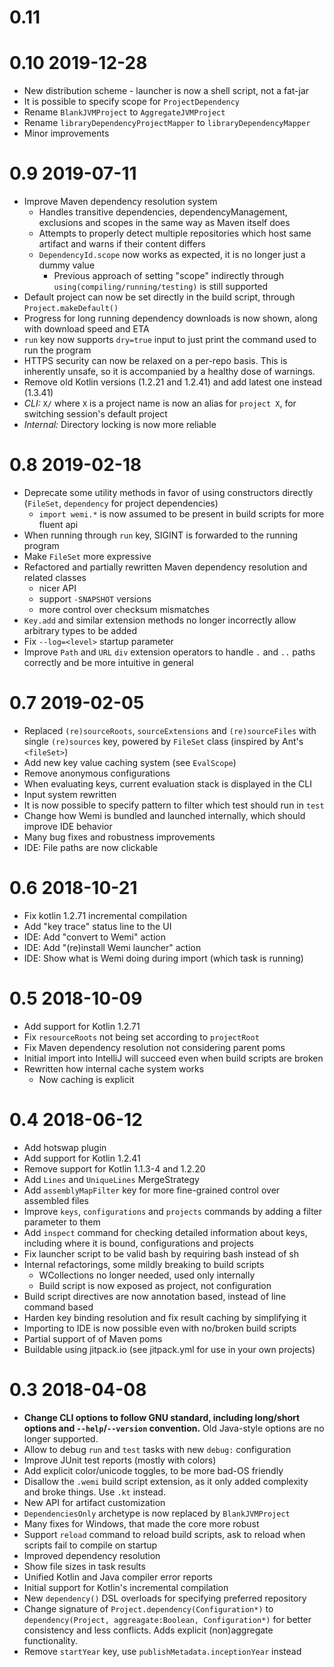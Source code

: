 # 0.11

# 0.10 2019-12-28
- New distribution scheme - launcher is now a shell script, not a fat-jar
- It is possible to specify scope for `ProjectDependency`
- Rename `BlankJVMProject` to `AggregateJVMProject`
- Rename `libraryDependencyProjectMapper` to `libraryDependencyMapper`
- Minor improvements

# 0.9 2019-07-11
- Improve Maven dependency resolution system
    - Handles transitive dependencies, dependencyManagement, exclusions and scopes in the same way as Maven itself does
    - Attempts to properly detect multiple repositories which host same artifact and warns if their content differs
    - `DependencyId.scope` now works as expected, it is no longer just a dummy value
        - Previous approach of setting "scope" indirectly through `using(compiling/running/testing)` is still supported
- Default project can now be set directly in the build script, through `Project.makeDefault()`
- Progress for long running dependency downloads is now shown, along with download speed and ETA
- `run` key now supports `dry=true` input to just print the command used to run the program
- HTTPS security can now be relaxed on a per-repo basis. This is inherently unsafe, so it is accompanied by a healthy dose of warnings.
- Remove old Kotlin versions (1.2.21 and 1.2.41) and add latest one instead (1.3.41)
- *CLI:* `X/` where `X` is a project name is now an alias for `project X`, for switching session's default project
- *Internal:* Directory locking is now more reliable

# 0.8 2019-02-18
- Deprecate some utility methods in favor of using constructors directly (`FileSet`, `dependency` for project dependencies)
	- `import wemi.*` is now assumed to be present in build scripts for more fluent api
- When running through `run` key, SIGINT is forwarded to the running program
- Make `FileSet` more expressive
- Refactored and partially rewritten Maven dependency resolution and related classes
    - nicer API
    - support `-SNAPSHOT` versions
    - more control over checksum mismatches
- `Key.add` and similar extension methods no longer incorrectly allow arbitrary types to be added
- Fix `--log=<level>` startup parameter
- Improve `Path` and `URL` `div` extension operators to handle `.` and `..` paths correctly and be more intuitive in general

# 0.7 2019-02-05
- Replaced `(re)sourceRoots`, `sourceExtensions` and `(re)sourceFiles` with single `(re)sources` key, powered by `FileSet` class (inspired by Ant's `<fileSet>`)
- Add new key value caching system (see `EvalScope`)
- Remove anonymous configurations
- When evaluating keys, current evaluation stack is displayed in the CLI
- Input system rewritten
- It is now possible to specify pattern to filter which test should run in `test`
- Change how Wemi is bundled and launched internally, which should improve IDE behavior
- Many bug fixes and robustness improvements
- IDE: File paths are now clickable

# 0.6 2018-10-21
- Fix kotlin 1.2.71 incremental compilation
- Add "key trace" status line to the UI
- IDE: Add "convert to Wemi" action
- IDE: Add "(re)install Wemi launcher" action
- IDE: Show what is Wemi doing during import (which task is running)

# 0.5 2018-10-09
- Add support for Kotlin 1.2.71
- Fix `resourceRoots` not being set according to `projectRoot`
- Fix Maven dependency resolution not considering parent poms
- Initial import into IntelliJ will succeed even when build scripts are broken
- Rewritten how internal cache system works
	- Now caching is explicit

# 0.4 2018-06-12
- Add hotswap plugin
- Add support for Kotlin 1.2.41
- Remove support for Kotlin 1.1.3-4 and 1.2.20
- Add `Lines` and `UniqueLines` MergeStrategy
- Add `assemblyMapFilter` key for more fine-grained control over assembled files
- Improve `keys`, `configurations` and `projects` commands by adding a filter parameter to them
- Add `inspect` command for checking detailed information about keys, including where it is bound, configurations and projects
- Fix launcher script to be valid bash by requiring bash instead of sh
- Internal refactorings, some mildly breaking to build scripts
	- WCollections no longer needed, used only internally
	- Build script is now exposed as project, not configuration
- Build script directives are now annotation based, instead of line command based
- Harden key binding resolution and fix result caching by simplifying it
- Importing to IDE is now possible even with no/broken build scripts
- Partial support of <dependencyManagement> of Maven poms
- Buildable using jitpack.io (see jitpack.yml for use in your own projects)

# 0.3 2018-04-08
- **Change CLI options to follow GNU standard, including long/short options and `--help`/`--version` convention.**
Old Java-style options are no longer supported.
- Allow to debug `run` and `test` tasks with new `debug:` configuration
- Improve JUnit test reports (mostly with colors)
- Add explicit color/unicode toggles, to be more bad-OS friendly
- Disallow the `.wemi` build script extension, as it only added complexity and broke things. Use `.kt` instead.
- New API for artifact customization
- `DependenciesOnly` archetype is now replaced by `BlankJVMProject`
- Many fixes for Windows, that made the core more robust
- Support `reload` command to reload build scripts, ask to reload when scripts fail to compile on startup
- Improved dependency resolution
- Show file sizes in task results
- Unified Kotlin and Java compiler error reports
- Initial support for Kotlin's incremental compilation
- New `dependency()` DSL overloads for specifying preferred repository
- Change signature of `Project.dependency(Configuration*)` to `dependency(Project, aggreagate:Boolean, Configuration*)` for better consistency
and less conflicts. Adds explicit (non)aggregate functionality.
- Remove `startYear` key, use `publishMetadata.inceptionYear` instead